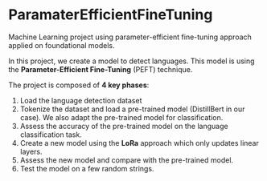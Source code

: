 # ParamaterEfficientFineTuning
Machine Learning project using parameter-efficient fine-tuning approach applied on foundational models.

In this project, we create a model to detect languages. This model is using the **Parameter-Efficient Fine-Tuning** (PEFT) technique.

The project is composed of **4 key phases**:

1. Load the language detection dataset
2. Tokenize the dataset and load a pre-trained model (DistillBert in our case). We also adapt the pre-trained model for classification.
3. Assess the accuracy of the pre-trained model on the language classification task.
4. Create a new model using the **LoRa** approach which only updates linear layers.
5. Assess the new model and compare with the pre-trained model.
6. Test the model on a few random strings.
